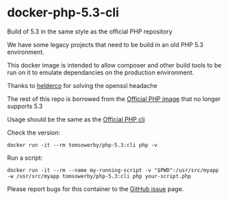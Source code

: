 # docker-php-5.3-cli
Build of 5.3 in the same style as the official PHP repository

We have some legacy projects that need to be build in an old PHP 5.3 environment.

This docker image is intended to allow composer and other build tools to be run on it to emulate dependancies on the production environment.

Thanks to [helderco](https://github.com/helderco/docker-php-5.3) for solving the openssl headache

The rest of this repo is borrowed from the [Official PHP image](https://github.com/docker-library/php) that no longer supports 5.3

Usage should be the same as the [Official PHP cli](https://hub.docker.com/_/php/)

Check the version:

	docker run -it --rm tomsowerby/php-5.3:cli php -v

Run a script:

	docker run -it --rm --name my-running-script -v "$PWD":/usr/src/myapp -w /usr/src/myapp tomsowerby/php-5.3:cli php your-script.php


Please report bugs for this container to the [GitHub issue](https://github.com/tomsowerby/docker-php-5.3-cli/issues) page.